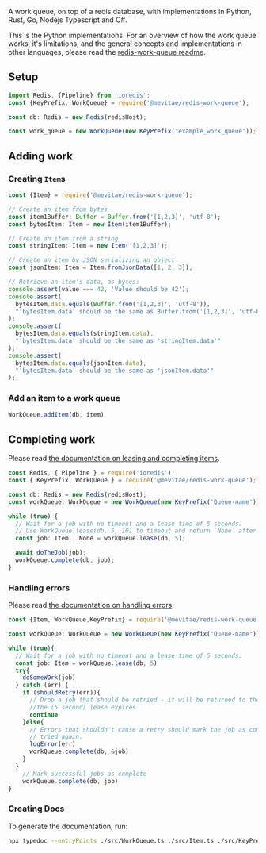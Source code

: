 A work queue, on top of a redis database, with implementations in Python, Rust, Go, Nodejs Typescript and C#.

This is the Python implementations. For an overview of how the work queue works, it's limitations,
and the general concepts and implementations in other languages, please read the [redis-work-queue
readme](https://github.com/MeVitae/redis-work-queue/blob/main/README.md).

## Setup

```typescript
import Redis, {Pipeline} from 'ioredis';
const {KeyPrefix, WorkQueue} = require('@mevitae/redis-work-queue');

const db: Redis = new Redis(redisHost);

const work_queue = new WorkQueue(new KeyPrefix("example_work_queue"));
```

## Adding work

### Creating `Item`s

```typescript
const {Item} = require('@mevitae/redis-work-queue');

// Create an item from bytes
const item1Buffer: Buffer = Buffer.from('[1,2,3]', 'utf-8');
const bytesItem: Item = new Item(item1Buffer);

// Create an item from a string
const stringItem: Item = new Item('[1,2,3]');

// Create an item by JSON serializing an object
const jsonItem: Item = Item.fromJsonData([1, 2, 3]);

// Retrieve an item's data, as bytes:
console.assert(value === 42, 'Value should be 42');
console.assert(
  bytesItem.data.equals(Buffer.from('[1,2,3]', 'utf-8')),
  "'bytesItem.data' should be the same as Buffer.from('[1,2,3]', 'utf-8')."
);
console.assert(
  bytesItem.data.equals(stringItem.data),
  "'bytesItem.data' should be the same as 'stringItem.data'"
);
console.assert(
  bytesItem.data.equals(jsonItem.data),
  "'bytesItem.data' should be the same as 'jsonItem.data'"
);

```

### Add an item to a work queue

```typescript
WorkQueue.addItem(db, item)
```

## Completing work

Please read [the documentation on leasing and completing
items](https://github.com/MeVitae/redis-work-queue/blob/main/README.md#leasing-an-item).

```typescript
const Redis, { Pipeline } = require('ioredis');
const { KeyPrefix, WorkQueue } = require('@mevitae/redis-work-queue');

const db: Redis = new Redis(redisHost);
const workQueue: WorkQueue = new WorkQueue(new KeyPrefix('Queue-name'));

while (true) {
  // Wait for a job with no timeout and a lease time of 5 seconds.
  // Use WorkQueue.lease(db, 5, 10) to timeout and return `None` after 10 seconds.
  const job: Item | None = workQueue.lease(db, 5);

  await doTheJob(job);
  workQueue.complete(db, job);
}

```

### Handling errors

Please read [the documentation on handling
errors](https://github.com/MeVitae/redis-work-queue/blob/main/README.md#handling-errors).

```typescript
const {Item, WorkQueue,KeyPrefix} = require('@mevitae/redis-work-queue');

const workQueue: WorkQueue = new WorkQueue(new KeyPrefix("Queue-name"))

while (true){
  // Wait for a job with no timeout and a lease time of 5 seconds.
  const job: Item = workQueue.lease(db, 5)
  try{
    doSomeWOrk(job)
  } catch (err) {
    if (shouldRetry(err)){
      // Drop a job that should be retried - it will be returned to the work queue after
      //the (5 second) lease expires.
      continue
    }else{
      // Errors that shouldn't cause a retry should mark the job as complete so it isn't
      // tried again.
      logError(err)
      workQueue.complete(db, &job)
    }
  }
    // Mark successful jobs as complete
    workQueue.complete(db, job)
}
```

### Creating Docs

To generate the documentation, run:

```bash
npx typedoc --entryPoints ./src/WorkQueue.ts ./src/Item.ts ./src/KeyPrefix.ts
```

